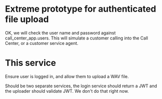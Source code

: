 # Extreme prototype for authenticated file upload  

OK, we will check the user name and password against
call_center_app.users.  This will simulate a customer
calling into the Call Center, or a customer service
agent.

# This service


Ensure user is logged in, and allow them to upload a
WAV file.

Should be two separate services, the login service should
return a JWT and the uploader should validate JWT.  We 
don't do that right now.


